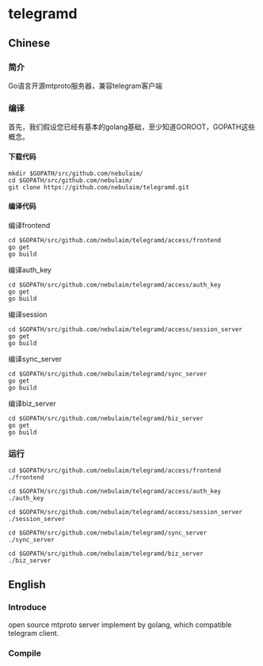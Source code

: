 # telegramd

## Chinese

### 简介
Go语言开源mtproto服务器，兼容telegram客户端

### 编译
首先，我们假设您已经有基本的golang基础，至少知道GOROOT，GOPATH这些概念。

#### 下载代码

    mkdir $GOPATH/src/github.com/nebulaim/
    cd $GOPATH/src/github.com/nebulaim/
    git clone https://github.com/nebulaim/telegramd.git

#### 编译代码

编译frontend

    cd $GOPATH/src/github.com/nebulaim/telegramd/access/frontend
    go get
    go build

编译auth_key

    cd $GOPATH/src/github.com/nebulaim/telegramd/access/auth_key
    go get
    go build

编译session

    cd $GOPATH/src/github.com/nebulaim/telegramd/access/session_server
    go get
    go build

编译sync_server

    cd $GOPATH/src/github.com/nebulaim/telegramd/sync_server
    go get
    go build

编译biz_server

    cd $GOPATH/src/github.com/nebulaim/telegramd/biz_server
    go get
    go build


### 运行

    cd $GOPATH/src/github.com/nebulaim/telegramd/access/frontend
    ./frontend

    cd $GOPATH/src/github.com/nebulaim/telegramd/access/auth_key
    ./auth_key

    cd $GOPATH/src/github.com/nebulaim/telegramd/access/session_server
    ./session_server

    cd $GOPATH/src/github.com/nebulaim/telegramd/sync_server
    ./sync_server
    
    cd $GOPATH/src/github.com/nebulaim/telegramd/biz_server
    ./biz_server

## English

### Introduce
open source mtproto server implement by golang, which compatible telegram client.

### Compile
